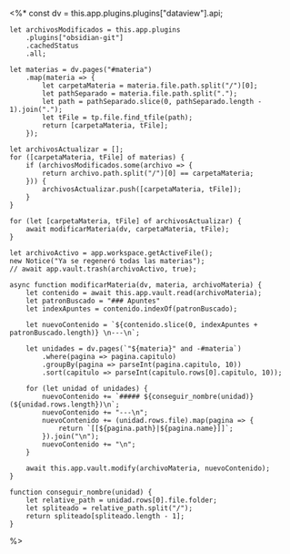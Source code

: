 <%* 
	const dv = this.app.plugins.plugins["dataview"].api;
	
	let archivosModificados = this.app.plugins
		.plugins["obsidian-git"]
		.cachedStatus
		.all;

	let materias = dv.pages("#materia")
		.map(materia => {
			let carpetaMateria = materia.file.path.split("/")[0];
			let pathSeparado = materia.file.path.split(".");
			let path = pathSeparado.slice(0, pathSeparado.length - 1).join(".");
			let tFile = tp.file.find_tfile(path);
			return [carpetaMateria, tFile];
		});

	let archivosActualizar = [];
	for ([carpetaMateria, tFile] of materias) {
		if (archivosModificados.some(archivo => {
			return archivo.path.split("/")[0] == carpetaMateria;
		})) {
			archivosActualizar.push([carpetaMateria, tFile]);
		}
	}

	for (let [carpetaMateria, tFile] of archivosActualizar) {
		await modificarMateria(dv, carpetaMateria, tFile);
	}

	let archivoActivo = app.workspace.getActiveFile();
	new Notice("Ya se regeneró todas las materias");
	// await app.vault.trash(archivoActivo, true);

	async function modificarMateria(dv, materia, archivoMateria) {
		let contenido = await this.app.vault.read(archivoMateria);
		let patronBuscado = "### Apuntes"
		let indexApuntes = contenido.indexOf(patronBuscado);

		let nuevoContenido = `${contenido.slice(0, indexApuntes + patronBuscado.length)} \n---\n`;

		let unidades = dv.pages(`"${materia}" and -#materia`)
			.where(pagina => pagina.capitulo)
			.groupBy(pagina => parseInt(pagina.capitulo, 10))
			.sort(capitulo => parseInt(capitulo.rows[0].capitulo, 10));
			
		for (let unidad of unidades) {	
			nuevoContenido += `##### ${conseguir_nombre(unidad)} (${unidad.rows.length})\n`;
			nuevoContenido += "---\n";	
			nuevoContenido += (unidad.rows.file).map(pagina => {
				return `[[${pagina.path}|${pagina.name}]]`;
			}).join("\n");
			nuevoContenido += "\n";
		}

		await this.app.vault.modify(archivoMateria, nuevoContenido);
	}

	function conseguir_nombre(unidad) {
		let relative_path = unidad.rows[0].file.folder;
		let spliteado = relative_path.split("/");
		return spliteado[spliteado.length - 1];
	}
%>